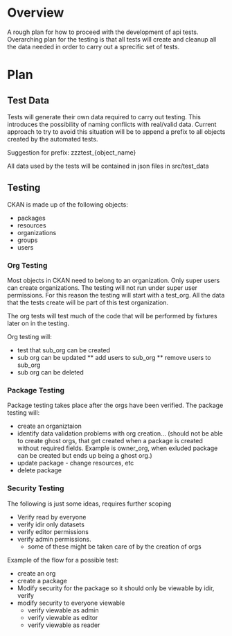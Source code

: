 # Overview

A rough plan for how to proceed with the development of api tests.  Overarching
plan for the testing is that all tests will create and cleanup all the data 
needed in order to carry out a sprecific set of tests.

# Plan

## Test Data

Tests will generate their own data required to carry out testing.  This introduces
the possibility of naming conflicts with real/valid data.  Current approach to 
try to avoid this situation will be to append a prefix to all objects created 
by the automated tests.

Suggestion for prefix: zzztest_{object_name}

All data used by the tests will be contained in json files in src/test_data

## Testing

CKAN is made up of the following objects:
 - packages
 - resources
 - organizations
 - groups
 - users
 
 
### Org Testing

Most objects in CKAN need to belong to an organization.  Only super 
users can create organizations.  The testing will not run under 
super user permissions.  For this reason the testing will start 
with a test_org.  All the data that the tests create will be part 
of this test organization.

The org tests will test much of the code that will be performed by 
fixtures later on in the testing.  

Org testing will:
 * test that sub_org can be created
 * sub org can be updated
 ** add users to sub_org
 ** remove users to sub_org
 * sub org can be deleted


### Package Testing

Package testing takes place after the orgs have been verified.  The 
package testing will:
 
 - create an organiztaion
 - identify data validation problems with org creation... 
    (should not be able to create ghost orgs, that get created
     when a package is created without required fields.  Example 
     is owner_org, when exluded package can be created but ends 
     up being a ghost org.)
 - update package - change resources, etc
 - delete package

### Security Testing

The following is just some ideas, requires further scoping

* Verify read by everyone
* verify idir only datasets
* verify editor permissions
* verify admin permissions.
   * some of these might be taken care of by the creation of orgs
   
Example of the flow for a possible test:

* create an org
* create a package
* Modify security for the package so it should only be viewable
  by idir, verify
* modify security to everyone viewable
  - verify viewable as admin
  - verify viewable as editor
  - verify viewable as reader

